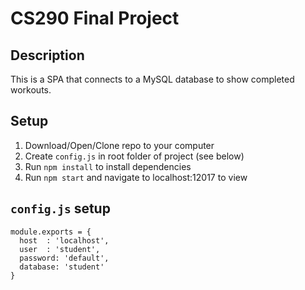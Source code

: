 # CS290 Final Project

## Description
This is a SPA that connects to a MySQL database to show completed workouts. 

## Setup
1. Download/Open/Clone repo to your computer
2. Create `config.js` in root folder of project (see below) 
3. Run `npm install` to install dependencies
4. Run `npm start` and navigate to localhost:12017 to view

## `config.js` setup
```
module.exports = {
  host  : 'localhost',
  user  : 'student',
  password: 'default',
  database: 'student'
}
```


